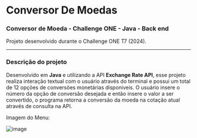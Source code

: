 # Conversor De Moedas
### Conversor de Moeda - Challenge ONE - Java - Back end

Projeto desenvolvido durante o Challenge ONE T7 (2024).

---

### Descrição do projeto
Desenvolvido em <b>Java</b> e utilizando a API <b>Exchange Rate API</b>, esse projeto realiza interação textual com o usuário através do terminal e possui um total de 12 opções de conversões monetárias disponiveis.
O usuário insere o número da opção de conversão desejada e então insere o valor a ser convertido, o programa retorna a conversão da moeda na cotação atual através de consulta na API.

Imagem do Menu:

![image](https://github.com/user-attachments/assets/3617a2e3-dc4e-4d4b-a103-44bed075eb15)


